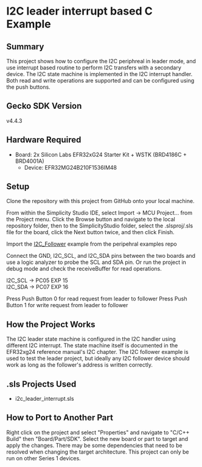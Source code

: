 # I2C leader interrupt based C Example

## Summary
This project shows how to configure the I2C periphreal in leader mode,
and use interrupt based routine to perform I2C transfers with a 
secondary device. The I2C state machine is implemented in the I2C interrupt
handler. Both read and write operations are supported and can be configured
using the push buttons.

## Gecko SDK Version
v4.4.3

## Hardware Required

* Board:  2x Silicon Labs EFR32xG24 Starter Kit + WSTK (BRD4186C + BRD4001A)
	* Device: EFR32MG24B210F1536IM48

## Setup
Clone the repository with this project from GitHub onto your local machine.

From within the Simplicity Studio IDE, select Import -> MCU Project... from the 
Project menu. Click the Browse button and navigate to the local repository 
folder, then to the SimplicityStudio folder, select the .slsproj/.sls file for the 
board, click the Next button twice, and then click Finish.

Import the [I2C_Follower](https://github.com/SiliconLabs/peripheral_examples/tree/master/series2/i2c/i2c_follower) example from the peripehral examples repo
	

Connect the GND, I2C_SCL, and I2C_SDA pins between the two boards and use a
logic analyzer to probe the SCL and SDA pin. Or run the project in debug mode
and check the receiveBuffer for read operations.

I2C_SCL -> PC05 EXP 15  
I2C_SDA -> PC07 EXP 16

Press Push Button 0 for read request from leader to follower
Press Push Button 1 for write request from leader to follower

## How the Project Works
The I2C leader state machine is configured in the I2C handler using different
I2C interrupt. The state machine itself is documented in the EFR32xg24 reference
manual's I2C chapter.
The I2C follower example is used to test the leader project, but ideally any I2C
follower device should work as long as the follower's address is written correctly.

## .sls Projects Used
* i2c_leader_interrupt.sls

## How to Port to Another Part
Right click on the project and select "Properties" and navigate to "C/C++ 
Build" then "Board/Part/SDK". Select the new board or part to target and apply 
the changes. There may be some dependencies that need to be resolved when 
changing the target architecture. This project can only be run on other 
Series 1 devices. 